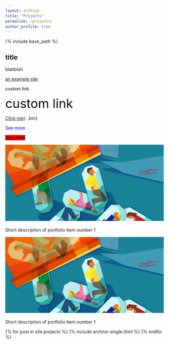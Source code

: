 ```yaml
---
layout: archive
title: "Projects"
permalink: /projects/
author_profile: true
---
```


{% include base_path %}

## title

blahblah

[an example site](https://rhiannz.github.io//portfolio/portfolio-1/)

<a href="https://www.google.com/" style="color: black; text-decoration: none;">custom link</a>

<a href="https://www.google.com/" style="font-size: 40px; color: black; text-decoration: none;">custom link</a>

[Click me](http://www.google.com){: .btn}

<a href="https://rhiannz.github.io//portfolio/portfolio-1/" style="color: blue; text-decoration: none; border-color:blue;" class="btn">See more</a>

<a href="https://rhiannz.github.io//portfolio/portfolio-1/" class="btn" style="color: black; text-decoration: none; background-color:red;">See more</a>


<a href="https://rhiannz.github.io//portfolio/portfolio-1/"><img src='/images/overdose_cover.png' alt="HTML tutorial" style="width:700px;height:auto;"></a><br/><br/>Short description of portfolio item number 1

<a href="https://rhiannz.github.io//portfolio/portfolio-1/"><img src='/images/overdose_cover.png' alt="HTML tutorial" style="width:750px;height:auto;"></a><br/><br/>Short description of portfolio item number 1



{% for post in site.projects %}
  {% include archive-single.html %}
{% endfor %}

